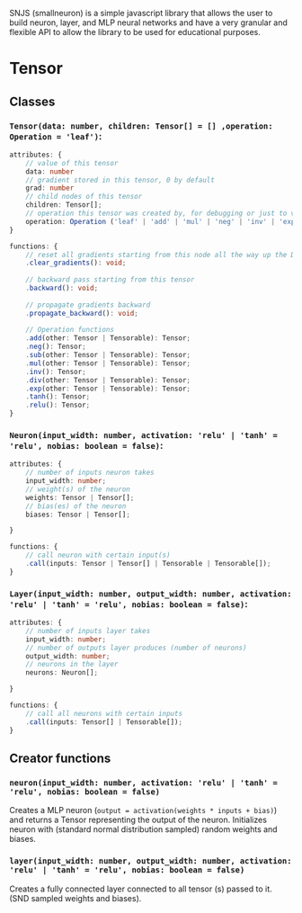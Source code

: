 SNJS (smallneuron) is a simple javascript library that allows the user to build neuron, layer, and MLP neural networks and have a very granular and flexible API to allow the library to be used for educational purposes.

# Tensor

## Classes

### `Tensor(data: number, children: Tensor[] = [] ,operation: Operation = 'leaf')`: 
```ts
attributes: {
	// value of this tensor
	data: number
	// gradient stored in this tensor, 0 by default
	grad: number
	// child nodes of this tensor
	children: Tensor[];
	// operation this tensor was created by, for debugging or just to verify
	operation: Operation ('leaf' | 'add' | 'mul' | 'neg' | 'inv' | 'exp' | 'relu' | 'tanh');
}

functions: {
	// reset all gradients starting from this node all the way up the DAG
	.clear_gradients(): void;
	
	// backward pass starting from this tensor
	.backward(): void;
	
	// propagate gradients backward
	.propagate_backward(): void;
	
	// Operation functions
	.add(other: Tensor | Tensorable): Tensor;
	.neg(): Tensor;
	.sub(other: Tensor | Tensorable): Tensor;
	.mul(other: Tensor | Tensorable): Tensor;
	.inv(): Tensor;
	.div(other: Tensor | Tensorable): Tensor;
	.exp(other: Tensor | Tensorable): Tensor;
	.tanh(): Tensor;
	.relu(): Tensor;
}
```

### `Neuron(input_width: number, activation: 'relu' | 'tanh' = 'relu', nobias: boolean = false)`: 
```ts
attributes: {
	// number of inputs neuron takes
	input_width: number;
	// weight(s) of the neuron
	weights: Tensor | Tensor[];
	// bias(es) of the neuron
	biases: Tensor | Tensor[];

}

functions: {
	// call neuron with certain input(s)
	.call(inputs: Tensor | Tensor[] | Tensorable | Tensorable[]);
}
```
### `Layer(input_width: number, output_width: number, activation: 'relu' | 'tanh' = 'relu', nobias: boolean = false)`: 
```ts
attributes: {
	// number of inputs layer takes
	input_width: number;
	// number of outputs layer produces (number of neurons)
	output_width: number;
	// neurons in the layer
	neurons: Neuron[];

}

functions: {
	// call all neurons with certain inputs
	.call(inputs: Tensor[] | Tensorable[]);
}
```


## Creator functions
### `neuron(input_width: number, activation: 'relu' | 'tanh' = 'relu', nobias: boolean = false)`
Creates a MLP neuron (`output = activation(weights * inputs + bias)`) and returns a Tensor representing the output of the neuron. Initializes neuron with (standard normal distribution sampled) random weights and biases.

### `layer(input_width: number, output_width: number, activation: 'relu' | 'tanh' = 'relu', nobias: boolean = false)`
Creates a fully connected layer connected to all tensor (s) passed to it. (SND sampled weights and biases).
